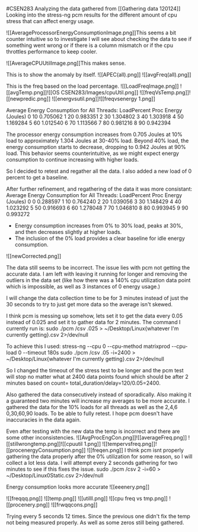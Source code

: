 #CSEN283
Analyzing the data gathered from [[Gathering data 120124]]
Looking into the stress-ng pcm results for the different amount of cpu stress that can affect energy usage.

![[AverageProcessorEnergyConsumptionImage.png]]This seems a bit counter intuitive so to investigate I will see about checking the data to see if something went wrong or if there is a column mismatch or if the cpu throttles performance to keep cooler.

![[AverageCPUUtilImage.png]]This makes sense.


This is to show the anomaly by itself.
![[APEC(all).png]]
![[avgFreq(all).png]]

This is the freq based on the load percentage.
![[LoadFreqImage.png]]
![[avgTemp.png]]![[OS CSEN283/Images/cpuUtil.png]]
![[freqVsTemp.png]]![[newpredic.png]]
![[energvsutil.png]]![[freqvsenergy 1.png]]

Average Energy Consumption for All Threads:
   LoadPercent  Proc Energy (Joules)
0           10              0.705062
1           20              0.983351
2           30              1.304802
3           40              1.303918
4           50              1.169284
5           60              1.012540
6           70              1.113566
7           80              0.981216
8           90              0.942394

The processor energy consumption increases from 0.705 Joules at 10% load to approximately 1.304 Joules at 30-40% load.
Beyond 40% load, the energy consumption starts to decrease, dropping to 0.942 Joules at 90% load.
This behavior seems counterintuitive, as we might expect energy consumption to continue increasing with higher loads.

So I decided to retest and regather all the data. I also added a new load of 0 percent to get a baseline.

After further refinement, and regathering of the data it was more consistant:
Average Energy Consumption for All Threads:
   LoadPercent  Proc Energy (Joules)
0            0              0.288597
1           10              0.764240
2           20              1.039056
3           30              1.148429
4           40              1.023292
5           50              0.916693
6           60              1.278048
7           70              1.046810
8           80              0.993945
9           90              0.993272

- Energy consumption increases from 0% to 30% load, peaks at 30%, and then decreases slightly at higher loads.
- The inclusion of the 0% load provides a clear baseline for idle energy consumption.

![[newCorrected.png]]

The data still seems to be incorrect. The issue lies with pcm not getting the accurate data. I am left with leaving it running for longer and removing the outliers in the data set (like how there was a 140% cpu utilization data point which is impossible, as well as 3 instances of 0 energy usage.) 

I will change the data collection time to be for 3 minutes instead of just the 30 seconds to try to just get more data so the average isn't skewed. 

I think pcm is messing up somehow, lets set it to get the data every 0.05 instead of 0.025 and set it to gather data for 2 minutes. The command I currently run is:
sudo ./pcm /csv .025 > ~/Desktop/Linux{whatever I'm currently getting}.csv 2>/dev/null

To achieve this I used:
stress-ng --cpu 0 --cpu-method matrixprod --cpu-load 0 --timeout 180s
sudo ./pcm /csv .05 -i=2400 > ~/Desktop/Linux{whatever I'm currently getting}.csv 2>/dev/null

So I changed the timeout of the stress test to be longer and the pcm test will stop no matter what at 2400 data points found which should be after 2 minutes based on
count= total_duration/delay=120/0.05=2400.

Also gathered the data consecutively instead of sporadically. Also making it a guaranteed two minutes will increase my averages to be more accurate. I gathered the data for the 10% loads for all threads as well as the 2,4,6 0,30,60,90 loads. To be able to fully retest. I hope pcm doesn't have inaccuracies in the data again.

Even after testing with the new data the temp is incorrect and there are some other inconsistencies.
![[AvgProcEngCon.png]]![[averageFreq.png]]
![[stillwrongtemp.png]]![[cpuutil 1.png]]
![[tempervsfreq.png]]![[procenergyConsumption.png]]
![[freqen.png]]
I think pcm isnt properly gathering the data properly after the 0% utilization for some reason, so I will collect a lot less data. I will attempt every 2 seconds gathering for two minutes to see if this fixes the issue.
sudo ./pcm /csv 2 -i=60 > ~/Desktop/Linux0Static.csv 2>/dev/null

Energy consumption looks more accurate
![[eeenery.png]]

![[freqqq.png]]
![[temp.png]]
![[utilll.png]]
![[cpu freq vs tmp.png]]
![[procenery.png]]
![[frwqqcons.png]]

Trying every 5 seconds 12 times. Since the previous one didn't fix the temp not being measured properly. As well as some zeros still being gathered.